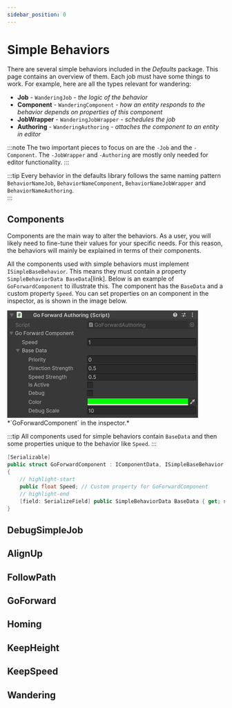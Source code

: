 ```yaml
---
sidebar_position: 0
---
```


# Simple Behaviors

There are several simple behaviors included in the *Defaults* package. This page contains an overview of them. Each job must have some things to work. For example, here are all the types relevant for wandering:

- **Job** - `WanderingJob` - *the logic of the behavior*
- **Component** - `WanderingComponent` - *how an entity responds to the behavior depends on properties of this component*
- **JobWrapper** - `WanderingJobWrapper` - *schedules the job*
- **Authoring** - `WanderingAuthoring` - *attaches the component to an entity in editor*

:::note
The two important pieces to focus on are the `-Job` and the `-Component`. The `-JobWrapper` and `-Authoring` are mostly only needed for editor functionality.
:::

:::tip
Every behavior in the defaults library follows the same naming pattern `BehaviorNameJob`, `BehaviorNameComponent`, `BehaviorNameJobWrapper` and `BehaviorNameAuthoring`.  
:::

## Components

Components are the main way to alter the behaviors. As a user, you will likely need to fine-tune their values for your specific needs. For this reason, the behaviors will mainly be explained in terms of their components. 

All the components used with simple behaviors must implement `ISimpleBaseBehavior`. This means they must contain a property `SimpleBehaviorData BaseData`[link]. Below is an example of `GoForwardComponent` to illustrate this. The component has the `BaseData` and a custom property `Speed`. You can set properties on an component in the inspector, as is shown in the image below.

<img src="/img/Defaults/GoForwardComponent.png" alt="Description of the image"/>
*`GoForwardComponent` in the inspector.*

:::tip
All components used for simple behaviors contain `BaseData` and then some properties unique to the behavior like `Speed`.
:::

```csharp
[Serializable]
public struct GoForwardComponent : IComponentData, ISimpleBaseBehavior
{
    // highlight-start
    public float Speed; // Custom property for GoForwardComponent
    // highlight-end
    [field: SerializeField] public SimpleBehaviorData BaseData { get; set; }
}
```
## DebugSimpleJob



## AlignUp

## FollowPath

## GoForward

## Homing

## KeepHeight

## KeepSpeed

## Wandering
